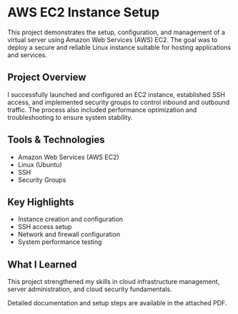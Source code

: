 # AWS EC2 Instance Setup

This project demonstrates the setup, configuration, and management of a virtual server using Amazon Web Services (AWS) EC2. The goal was to deploy a secure and reliable Linux instance suitable for hosting applications and services.

## Project Overview
I successfully launched and configured an EC2 instance, established SSH access, and implemented security groups to control inbound and outbound traffic. The process also included performance optimization and troubleshooting to ensure system stability.

## Tools & Technologies
- Amazon Web Services (AWS EC2)
- Linux (Ubuntu)
- SSH
- Security Groups

## Key Highlights
- Instance creation and configuration
- SSH access setup
- Network and firewall configuration
- System performance testing

## What I Learned
This project strengthened my skills in cloud infrastructure management, server administration, and cloud security fundamentals.

Detailed documentation and setup steps are available in the attached PDF.
